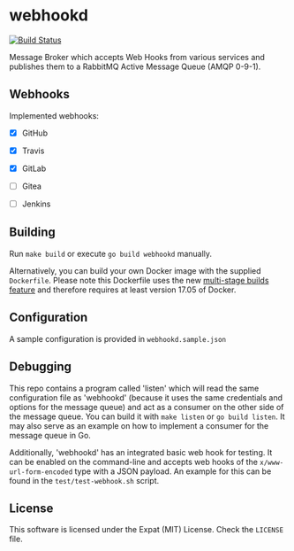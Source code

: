 # webhookd

[![Build Status](https://travis-ci.org/vision-it/webhookd.png)](https://travis-ci.org/vision-it/webhookd)


Message Broker which accepts Web Hooks from various services and publishes them to a RabbitMQ Active Message Queue (AMQP 0-9-1).

## Webhooks
Implemented webhooks:

- [X] GitHub
- [X] Travis
- [X] GitLab
- [ ] Gitea
- [ ] Jenkins


## Building
Run `make build` or execute `go build webhookd` manually.

Alternatively, you can build your own Docker image with the supplied `Dockerfile`. Please note this Dockerfile uses the new [multi-stage builds feature](https://docs.docker.com/engine/userguide/eng-image/multistage-build/) and therefore requires at least version 17.05 of Docker.

## Configuration
A sample configuration is provided in `webhookd.sample.json`

## Debugging
This repo contains a program called 'listen' which will read the same configuration file as 'webhookd' (because it uses the same credentials and options for the message queue) and act as a consumer on the other side of the message queue. You can build it with `make listen` or `go build listen`.
It may also serve as an example on how to implement a consumer for the message queue in Go.

Additionally, 'webhookd' has an integrated basic web hook for testing. It can be enabled on the command-line and accepts web hooks of the `x/www-url-form-encoded` type with a JSON payload. An example for this can be found in the `test/test-webhook.sh` script.

## License
This software is licensed under the Expat (MIT) License. Check the `LICENSE` file.
